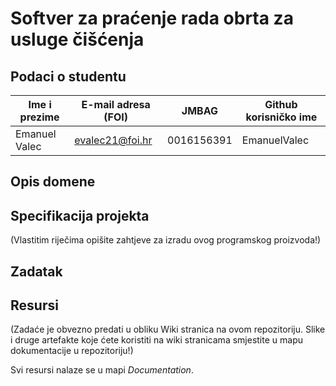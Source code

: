 # Softver za praćenje rada obrta za usluge čišćenja

## Podaci o studentu

Ime i prezime | E-mail adresa (FOI) | JMBAG | Github korisničko ime
------------  | ------------------- | ----- | ---------------------
Emanuel Valec | evalec21@foi.hr | 0016156391 | EmanuelValec

## Opis domene


## Specifikacija projekta
(Vlastitim riječima opišite zahtjeve za izradu ovog programskog proizvoda!)

## Zadatak

## Resursi
(Zadaće je obvezno predati u obliku Wiki stranica na ovom repozitoriju. Slike i druge artefakte koje ćete koristiti na wiki stranicama smjestite u mapu dokumentacije u repozitoriju!)

Svi resursi nalaze se u mapi _Documentation_.
